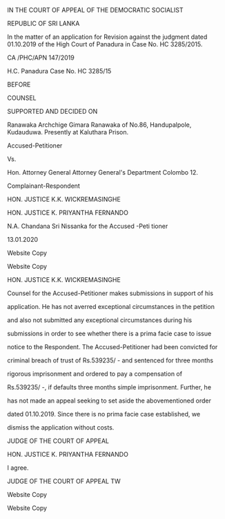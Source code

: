 IN THE COURT OF APPEAL OF THE DEMOCRATIC SOCIALIST

REPUBLIC OF SRI LANKA

In the matter of an application for Revision against the judgment dated 01.10.2019 of the High Court of Panadura in Case No. HC 3285/2015.

CA /PHC/APN 147/2019

H.C. Panadura Case No. HC 3285/15

BEFORE

COUNSEL

SUPPORTED AND DECIDED ON

Ranawaka Archchige Gimara Ranawaka of No.86, Handupalpole, Kudauduwa. Presently at Kaluthara Prison.

Accused-Petitioner

Vs.

Hon. Attorney General Attorney General's Department Colombo 12.

Complainant-Respondent

HON. JUSTICE K.K. WICKREMASINGHE

HON. JUSTICE K. PRIYANTHA FERNANDO

N.A. Chandana Sri Nissanka for the Accused -Peti tioner

13.01.2020

Website Copy

Website Copy

HON. JUSTICE K.K. WICKREMASINGHE

Counsel for the Accused-Petitioner makes submissions in support of his

application. He has not averred exceptional circumstances in the petition

and also not submitted any exceptional circumstances during his

submissions in order to see whether there is a prima facie case to issue

notice to the Respondent. The Accused-Petitioner had been convicted for

criminal breach of trust of Rs.539235/ - and sentenced for three months

rigorous imprisonment and ordered to pay a compensation of

Rs.539235/ -, if defaults three months simple imprisonment. Further, he

has not made an appeal seeking to set aside the abovementioned order

dated 01.10.2019. Since there is no prima facie case established, we

dismiss the application without costs.

JUDGE OF THE COURT OF APPEAL

HON. JUSTICE K. PRIYANTHA FERNANDO

I agree.

JUDGE OF THE COURT OF APPEAL TW

Website Copy

Website Copy